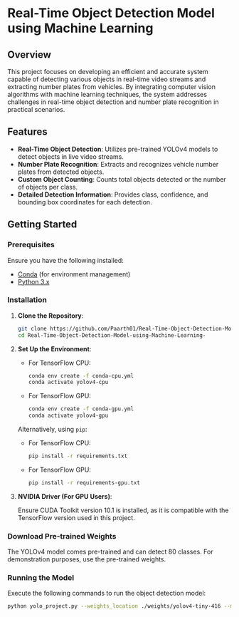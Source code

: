 # Real-Time Object Detection Model using Machine Learning

## Overview

This project focuses on developing an efficient and accurate system capable of detecting various objects in real-time video streams and extracting number plates from vehicles. By integrating computer vision algorithms with machine learning techniques, the system addresses challenges in real-time object detection and number plate recognition in practical scenarios.

## Features

- **Real-Time Object Detection**: Utilizes pre-trained YOLOv4 models to detect objects in live video streams.
- **Number Plate Recognition**: Extracts and recognizes vehicle number plates from detected objects.
- **Custom Object Counting**: Counts total objects detected or the number of objects per class.
- **Detailed Detection Information**: Provides class, confidence, and bounding box coordinates for each detection.

## Getting Started

### Prerequisites

Ensure you have the following installed:

- [Conda](https://docs.conda.io/projects/conda/en/latest/user-guide/install/index.html) (for environment management)
- [Python 3.x](https://www.python.org/downloads/)

### Installation

1. **Clone the Repository**:

    ```bash
    git clone https://github.com/Paarth01/Real-Time-Object-Detection-Model-using-Machine-Learning-.git
    cd Real-Time-Object-Detection-Model-using-Machine-Learning-
    ```

2. **Set Up the Environment**:

    - For TensorFlow CPU:

        ```bash
        conda env create -f conda-cpu.yml
        conda activate yolov4-cpu
        ```

    - For TensorFlow GPU:

        ```bash
        conda env create -f conda-gpu.yml
        conda activate yolov4-gpu
        ```

    Alternatively, using `pip`:

    - For TensorFlow CPU:

        ```bash
        pip install -r requirements.txt
        ```

    - For TensorFlow GPU:

        ```bash
        pip install -r requirements-gpu.txt
        ```

3. **NVIDIA Driver (For GPU Users)**:

    Ensure CUDA Toolkit version 10.1 is installed, as it is compatible with the TensorFlow version used in this project.

### Download Pre-trained Weights

The YOLOv4 model comes pre-trained and can detect 80 classes. For demonstration purposes, use the pre-trained weights.

### Running the Model

Execute the following commands to run the object detection model:

```bash
python yolo_project.py --weights_location ./weights/yolov4-tiny-416 --model yolov4 --video_location cars_test.mp4

